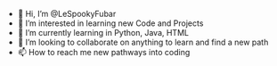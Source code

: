 - 👋 Hi, I’m @LeSpookyFubar
- 👀 I’m interested in learning new Code and Projects
- 🌱 I’m currently learning in Python, Java, HTML
- 💞️ I’m looking to collaborate on anything to learn and find a new path
- 📫 How to reach me new pathways into coding

<!---
LeSpookyFubar/LeSpookyFubar is a ✨ special ✨ repository because its `README.md` (this file) appears on your GitHub profile.
You can click the Preview link to take a look at your changes.
--->
